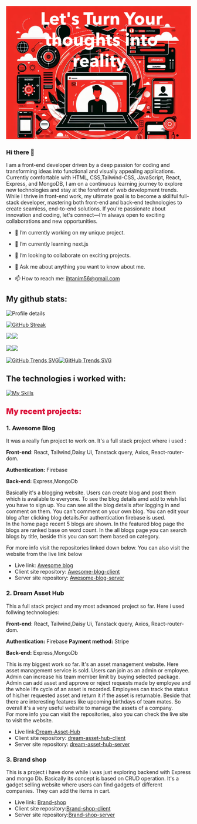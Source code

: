 <img src="./resources/banner.png">



### Hi there 👋


I am a front-end developer driven by a deep passion for coding and transforming ideas into functional and visually appealing applications. Currently comfortable with HTML, CSS,Tailwind-CSS, JavaScript, React, Express, and MongoDB, I am on a continuous learning journey to explore new technologies and stay at the forefront of web development trends. While I thrive in front-end work, my ultimate goal is to become a skillful full-stack developer, mastering both front-end and back-end technologies to create seamless, end-to-end solutions. If you're passionate about innovation and coding, let's connect—I'm always open to exciting collaborations and new opportunities.  
  

- 🔭 I’m currently working on my unique project.
- 🌱 I’m currently learning next.js
- 👯 I’m looking to collaborate on exciting projects.

- 💬 Ask me about anything you want to know about me.
- 📫 How to reach me: ihtanim56@gmail.com

## My github stats:


![Profile details](http://github-profile-summary-cards.vercel.app/api/cards/profile-details?username=Tanim1999&theme=github_dark)  

[![GitHub Streak](https://github-readme-streak-stats.herokuapp.com?user=Tanim1999&theme=monokai)](https://git.io/streak-stats)


![](http://github-profile-summary-cards.vercel.app/api/cards/repos-per-language?username=Tanim1999&theme=github_dark)![](http://github-profile-summary-cards.vercel.app/api/cards/most-commit-language?username=Tanim1999&theme=github_dark)

![](http://github-profile-summary-cards.vercel.app/api/cards/stats?username=Tanim1999&theme=github_dark)![](http://github-profile-summary-cards.vercel.app/api/cards/productive-time?username=Tanim1999&theme=github_dark&utcOffset=8)



[![GitHub Trends SVG](https://api.githubtrends.io/user/svg/Tanim1999/langs?time_range=one_year&theme=dark)](https://githubtrends.io)[![GitHub Trends SVG](https://api.githubtrends.io/user/svg/Tanim1999/repos?time_range=one_year&theme=dark)](https://githubtrends.io)



## The technologies i worked with:

[![My Skills](https://skillicons.dev/icons?i=html,css,tailwind,figma,javascript,react,express,mongodb,firebase,vscode,github,vercel,netlify&perline=7&theme=dark)](https://skillicons.dev)

## <h2 style="color: crimson; font-weight:900">My recent projects:</h2>

### 1. Awesome Blog
 It was a really fun project to work on. It's a full stack project where i used :

 <b>Front-end</b>: React, Tailwind,Daisy Ui, Tanstack query, Axios, React-router-dom.


 <b>Authentication:</b> Firebase


 <b>Back-end:</b> Express,MongoDb 


 Basically it's a blogging website. Users can create blog and post them which is available to everyone. To see the blog details amd add to wish list you have to sign up. You can see all the blog details after logging in and comment on them. You can't comment on your own blog. You can edit your blog after clicking blog details.For authentication firebase is used.  
 In the home page recent 5 blogs are shown. In the featured blog page the blogs are ranked base on word count.
 In the all blogs page you can search blogs by title, beside this you can sort them based on category.  

 For more info visit the repositories linked down below. You can also visit the website from the live link below

 

  - Live link: [Awesome blog](https://6571cf5f9aa73914335634cb--teal-khapse-f882a2.netlify.app)
  - Client site repository: [Awesome-blog-client](https://github.com/Tanim1999/awesome-blog-client)
  - Server site repository: [Awesome-blog-server](https://github.com/Tanim1999/awesome-blog-server)

### 2. Dream Asset Hub
This a full stack project and my most advanced project so far. Here i used follwing technologies:

<b>Front-end</b>: React, Tailwind,Daisy Ui, Tanstack query, Axios, React-router-dom.


 <b>Authentication:</b> Firebase
 <b>Payment method:</b> Stripe


 <b>Back-end:</b> Express,MongoDb 

 This is my biggest work so far. It's an asset management website. Here asset management service is sold. Users can join as an admin or employee. Admin can increase his team member limit by buying selected package. Admin can add asset and approve or reject requests made by employee and the whole life cycle of an asset is recorded. Employees can track the status of his/her requested asset and return it if the asset is returnable. Beside that there are interesting features like upcoming birthdays of team mates. So overall it's a very useful website to manage the assets of a company.  
 For more info you can visit the repositories, also you can check the live site to visit the website.
  - Live link:[Dream-Asset-Hub](https://6574441a458d3749674417be--spectacular-baklava-de8204.netlify.app/)
  - Client site repository:  [dream-asset-hub-client](https://github.com/Tanim1999/asset-hub-client)
  - Server site repository:  [dream-asset-hub-server](https://github.com/Tanim1999/asset-hub-server)

### 3. Brand shop
 This is a project i have done while i was just exploring backend with Express and mongo Db. Basically its concept is based on CRUD operation. 
 It's a gadget selling website where users can find gadgets of different companies. They can add the items in cart.
  - Live link: [Brand-shop](https://6574467d40c3bb49ce950855--incomparable-crepe-93232c.netlify.app/)
  - Client site repository:[Brand-shop-client](https://github.com/Tanim1999/brand-shop-client)
  - Server site repository:[Brand-shop-server](https://github.com/Tanim1999/brand-shop-server)